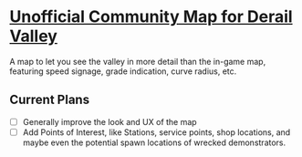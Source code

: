 # [Unofficial Community Map for Derail Valley](https://pyronicampt.github.io/DV-Community-Map/) 
A map to let you see the valley in more detail than the in-game map, featuring speed signage, grade indication, curve radius, etc.

## Current Plans
- [ ] Generally improve the look and UX of the map
- [ ] Add Points of Interest, like Stations, service points, shop locations, and maybe even the potential spawn locations of wrecked demonstrators.
